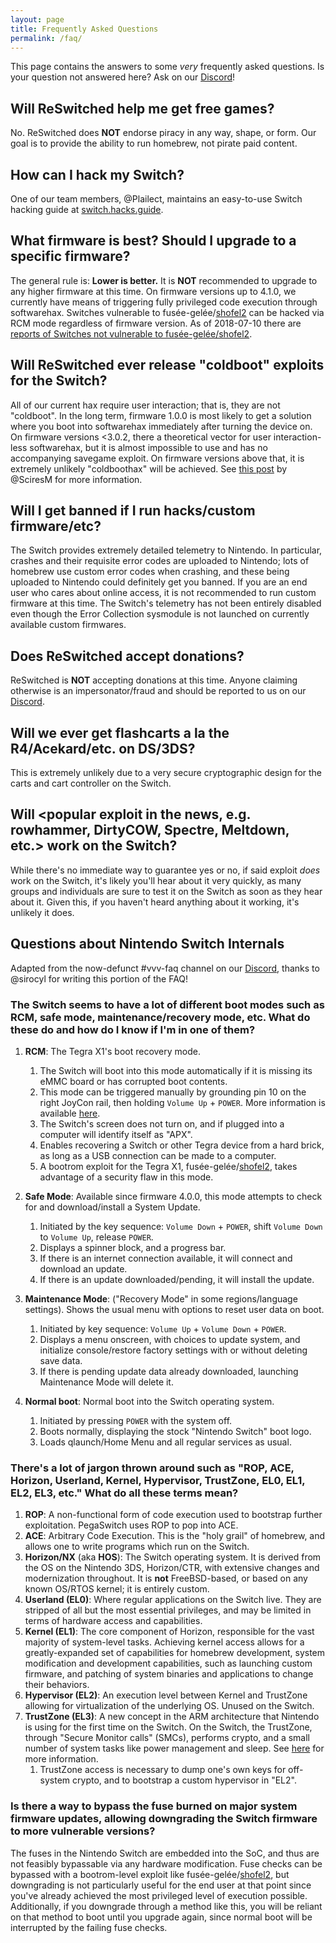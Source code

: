 ```yaml
---
layout: page
title: Frequently Asked Questions
permalink: /faq/
---
```


This page contains the answers to some *very* frequently asked questions. Is your question not answered here? Ask on our <a href="{{ site.baseurl }}/discord">Discord</a>!

## Will ReSwitched help me get free games?

No. ReSwitched does **NOT** endorse piracy in any way, shape, or form. Our goal is to provide the ability to run homebrew, not pirate paid content.

## How can I hack my Switch?

One of our team members, @Plailect, maintains an easy-to-use Switch hacking guide at [switch.hacks.guide](https://switch.hacks.guide/).

## What firmware is best? Should I upgrade to a specific firmware?

The general rule is: **Lower is better.** It is **NOT** recommended to upgrade to any higher firmware at this time. On firmware versions up to 4.1.0, we currently have means of triggering fully privileged code execution through softwarehax. Switches vulnerable to fusée-gelée/[shofel2](https://github.com/fail0verflow/shofel2) can be hacked via RCM mode regardless of firmware version. As of 2018-07-10 there are [reports of Switches not vulnerable to fusée-gelée/shofel2](https://twitter.com/SciresM/status/1016724847504736256).

## Will ReSwitched ever release "coldboot" exploits for the Switch?

All of our current hax require user interaction; that is, they are not "coldboot". In the long term, firmware 1.0.0 is most likely to get a solution where you boot into softwarehax immediately after turning the device on. On firmware versions <3.0.2, there a theoretical vector for user interaction-less softwarehax, but it is almost impossible to use and has no accompanying savegame exploit. On firmware versions above that, it is extremely unlikely "coldboothax" will be achieved. See [this post](https://i.imgur.com/aeh6OAa.png) by @SciresM for more information.

## Will I get banned if I run hacks/custom firmware/etc?

The Switch provides extremely detailed telemetry to Nintendo. In particular, crashes and their requisite error codes are uploaded to Nintendo; lots of homebrew use custom error codes when crashing, and these being uploaded to Nintendo could definitely get you banned. If you are an end user who cares about online access, it is not recommended to run custom firmware at this time. The Switch's telemetry has not been entirely disabled even though the Error Collection sysmodule is not launched on currently available custom firmwares.

## Does ReSwitched accept donations?

ReSwitched is **NOT** accepting donations at this time. Anyone claiming otherwise is an impersonator/fraud and should be reported to us on our <a href="{{ site.baseurl }}/discord">Discord</a>.

## Will we ever get flashcarts a la the R4/Acekard/etc. on DS/3DS?

This is extremely unlikely due to a very secure cryptographic design for the carts and cart controller on the Switch. 

## Will <popular exploit in the news, e.g. rowhammer, DirtyCOW, Spectre, Meltdown, etc.> work on the Switch?

While there's no immediate way to guarantee yes or no, if said exploit *does* work on the Switch, it's likely you'll hear about it very quickly, as many groups and individuals are sure to test it on the Switch as soon as they hear about it. Given this, if you haven't heard anything about it working, it's unlikely it does.

## Questions about Nintendo Switch Internals 

Adapted from the now-defunct #vvv-faq channel on our <a href="{{ site.baseurl }}/discord">Discord</a>, thanks to @sirocyl for writing this portion of the FAQ!

### The Switch seems to have a lot of different boot modes such as RCM, safe mode, maintenance/recovery mode, etc. What do these do and how do I know if I'm in one of them?

1. **RCM**: The Tegra X1's boot recovery mode.
   1. The Switch will boot into this mode automatically if it is missing its eMMC board or has corrupted boot contents.
   1. This mode can be triggered manually by grounding pin 10 on the right JoyCon rail, then holding `Volume Up` + `POWER`. More information is available [here](https://xghostboyx.github.io/RCM-Guide).
   1. The Switch's screen does not turn on, and if plugged into a computer will identify itself as "APX".
   1. Enables recovering a Switch or other Tegra device from a hard brick, as long as a USB connection can be made to a computer.
   1. A bootrom exploit for the Tegra X1, fusée-gelée/[shofel2](https://github.com/fail0verflow/shofel2), takes advantage of a security flaw in this mode.

1. **Safe Mode**: Available since firmware 4.0.0, this mode attempts to check for and download/install a System Update.
   1. Initiated by the key sequence: `Volume Down` + `POWER`, shift `Volume Down` to `Volume Up`, release `POWER`.
   1. Displays a spinner block, and a progress bar.
   1. If there is an internet connection available, it will connect and download an update.
   1. If there is an update downloaded/pending, it will install the update.

1. **Maintenance Mode**: ("Recovery Mode" in some regions/language settings). Shows the usual menu with options to reset user data on boot.
   1. Initiated by key sequence: `Volume Up` + `Volume Down` + `POWER`.
   1. Displays a menu onscreen, with choices to update system, and initialize console/restore factory settings with or without deleting save data.
   1. If there is pending update data already downloaded, launching Maintenance Mode will delete it.

1. **Normal boot**: Normal boot into the Switch operating system.
   1. Initiated by pressing `POWER` with the system off.
   1. Boots normally, displaying the stock "Nintendo Switch" boot logo.
   1. Loads qlaunch/Home Menu and all regular services as usual.

### There's a lot of jargon thrown around such as "ROP, ACE, Horizon, Userland, Kernel, Hypervisor, TrustZone, EL0, EL1, EL2, EL3, etc." What do all these terms mean?

1. **ROP**: A non-functional form of code execution used to bootstrap further exploitation. PegaSwitch uses ROP to pop into ACE.
1. **ACE**: Arbitrary Code Execution. This is the "holy grail" of homebrew, and allows one to write programs which run on the Switch.
1. **Horizon/NX** (aka **HOS**): The Switch operating system. It is derived from the OS on the Nintendo 3DS, Horizon/CTR, with extensive changes and modernization throughout. It is **not** FreeBSD-based, or based on any known OS/RTOS kernel; it is entirely custom.
1. **Userland (EL0)**: Where regular applications on the Switch live. They are stripped of all but the most essential privileges, and may be limited in terms of hardware access and capabilities.
1. **Kernel (EL1)**: The core component of Horizon, responsible for the vast majority of system-level tasks. Achieving kernel access allows for a greatly-expanded set of capabilities for homebrew development, system modification and development capabilities, such as launching custom firmware, and patching of system binaries and applications to change their behaviors.
1. **Hypervisor (EL2)**: An execution level between Kernel and TrustZone allowing for virtualization of the underlying OS. Unused on the Switch.
1. **TrustZone (EL3)**: A new concept in the ARM architecture that Nintendo is using for the first time on the Switch. On the Switch, the TrustZone, through "Secure Monitor calls" (SMCs), performs crypto, and a small number of system tasks like power management and sleep. See [here](https://www.arm.com/products/security-on-arm/trustzone) for more information. 
   1. TrustZone access is necessary to dump one's own keys for off-system crypto, and to bootstrap a custom hypervisor in "EL2". 

### Is there a way to bypass the fuse burned on major system firmware updates, allowing downgrading the Switch firmware to more vulnerable versions?

The fuses in the Nintendo Switch are embedded into the SoC, and thus are not feasibly bypassable via any hardware modification. Fuse checks can be bypassed with a bootrom-level exploit like fusée-gelée/[shofel2](https://github.com/fail0verflow/shofel2), but downgrading is not particularly useful for the end user at that point since you've already achieved the most privileged level of execution possible. Additionally, if you downgrade through a method like this, you will be reliant on that method to boot until you upgrade again, since normal boot will be interrupted by the failing fuse checks.